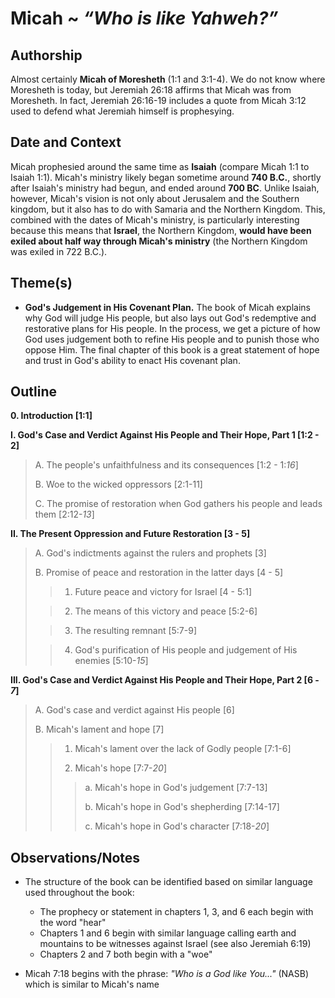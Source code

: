 # Micah ~ *“Who is like Yahweh?”*


## Authorship
Almost certainly **Micah of Moresheth** (1:1 and 3:1-4). We do not know where Moresheth is today, but Jeremiah 26:18 affirms that Micah was from Moresheth. In fact, Jeremiah 26:16-19 includes a quote from Micah 3:12 used to defend what Jeremiah himself is prophesying.


## Date and Context
Micah prophesied around the same time as **Isaiah** (compare Micah 1:1 to Isaiah 1:1). Micah's ministry likely began sometime around **740 B.C.**, shortly after Isaiah's ministry had begun, and ended around **700 BC**. Unlike Isaiah, however, Micah's vision is not only about Jerusalem and the Southern kingdom, but it also has to do with Samaria and the Northern Kingdom. This, combined with the dates of Micah's ministry, is particularly interesting because this means that **Israel**, the Northern Kingdom, **would have been exiled about half way through Micah's ministry** (the Northern Kingdom was exiled in 722 B.C.).


## Theme(s)
- **God's Judgement in His Covenant Plan.** The book of Micah explains why God will judge His people, but also lays out God's redemptive and restorative plans for His people. In the process, we get a picture of how God uses judgement both to refine His people and to punish those who oppose Him. The final chapter of this book is a great statement of hope and trust in God's ability to enact His covenant plan.


## Outline
**0. Introduction  [1:1]**

**I. God's Case and Verdict Against His People and Their Hope, Part 1  [1:2 - 2]**

  > A. The people's unfaithfulness and its consequences  [1:2 - 1:*16*]
  > 
  > B. Woe to the wicked oppressors  [2:1-11]
  > 
  > C. The promise of restoration when God gathers his people and leads them  [2:12-*13*]

**II. The Present Oppression and Future Restoration  [3 - 5]**

  > A. God's indictments against the rulers and prophets  [3]
  > 
  > B. Promise of peace and restoration in the latter days  [4 - 5]
  > 
  > > 1. Future peace and victory for Israel  [4 - 5:1]
  > 
  > > 2. The means of this victory and peace  [5:2-6]
  > 
  > > 3. The resulting remnant  [5:7-9]
  > 
  > > 4. God's purification of His people and judgement of His enemies  [5:10-*15*]

**III. God's Case and Verdict Against His People and Their Hope, Part 2  [6 - *7*]**

  > A. God's case and verdict against His people  [6]
  > 
  > B. Micah's lament and hope  [7]
  > 
  > > 1. Micah's lament over the lack of Godly people  [7:1-6]
  > > 
  > > 2. Micah's hope  [7:7-*20*]
  > > 
  > >  > a. Micah's hope in God's judgement  [7:7-13]
  > >  > 
  > >  > b. Micah's hope in God's shepherding  [7:14-17]
  > >  > 
  > >  > c. Micah's hope in God's character  [7:18-*20*]


## Observations/Notes
  - The structure of the book can be identified based on similar language used throughout the book:
      + The prophecy or statement in chapters 1, 3, and 6 each begin with the word "hear"
      + Chapters 1 and 6 begin with similar language calling earth and mountains to be witnesses against Israel (see also Jeremiah 6:19)
      + Chapters 2 and 7 both begin with a "woe"

  - Micah 7:18 begins with the phrase: *"Who is a God like You..."* (NASB) which is similar to Micah's name
